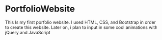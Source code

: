 # PortfolioWebsite
This Is my first porfolio website. I used HTML, CSS, and Bootstrap in order to create this website. Later on, i plan to input in some cool animations
with jQuery and JavaScript
